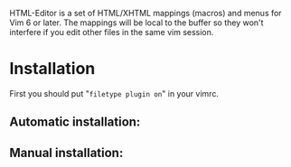 HTML-Editor is a set of HTML/XHTML mappings (macros) and menus for Vim 6 or later. The mappings will be local to the buffer so they won't interfere if you edit other files in the same vim session.

# Installation
First you should put "`filetype plugin on`" in your vimrc. 

## Automatic installation:

## Manual installation:
